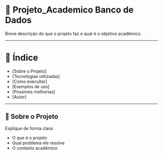 # 🎯 Projeto_Academico Banco de Dados
Breve descrição do que o projeto faz e qual é o objetivo acadêmico.

----
# 📌 Índice
- [Sobre o Projeto]
- [Tecnologias utilizadas]
- [Como execultar]
- [Exemplos de uso]
- [Possiveis melhorias]
- [Autor]

----

## 📖 Sobre o Projeto
Explique de forma clara:
- O que é o projeto
- Qual problema ele resolve
- O contexto acadêmico
